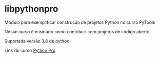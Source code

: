 # libpythonpro

Módulo para exemplificar construção de projetos Python no curso PyTools

Nesse curso é ensinado como contribuir com projetos de código aberto

Suportada versão 3.8 de python

Link do curso [Python Pro](https://plataforma.dev.pro.br)